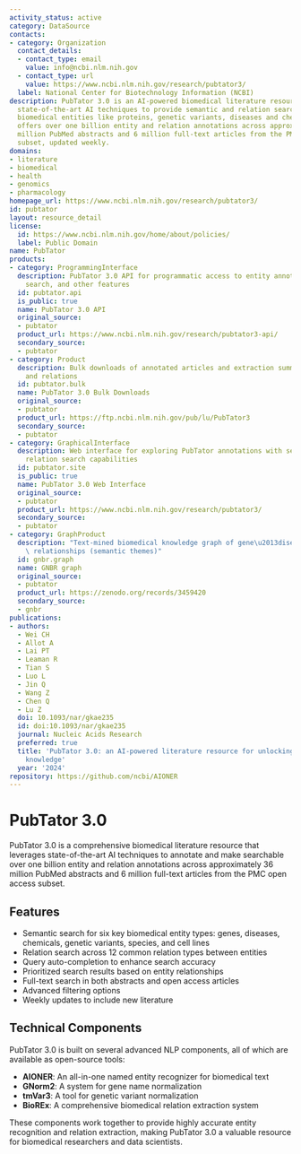 ```yaml
---
activity_status: active
category: DataSource
contacts:
- category: Organization
  contact_details:
  - contact_type: email
    value: info@ncbi.nlm.nih.gov
  - contact_type: url
    value: https://www.ncbi.nlm.nih.gov/research/pubtator3/
  label: National Center for Biotechnology Information (NCBI)
description: PubTator 3.0 is an AI-powered biomedical literature resource that uses
  state-of-the-art AI techniques to provide semantic and relation searches for key
  biomedical entities like proteins, genetic variants, diseases and chemicals. It
  offers over one billion entity and relation annotations across approximately 36
  million PubMed abstracts and 6 million full-text articles from the PMC open access
  subset, updated weekly.
domains:
- literature
- biomedical
- health
- genomics
- pharmacology
homepage_url: https://www.ncbi.nlm.nih.gov/research/pubtator3/
id: pubtator
layout: resource_detail
license:
  id: https://www.ncbi.nlm.nih.gov/home/about/policies/
  label: Public Domain
name: PubTator
products:
- category: ProgrammingInterface
  description: PubTator 3.0 API for programmatic access to entity annotation, relation
    search, and other features
  id: pubtator.api
  is_public: true
  name: PubTator 3.0 API
  original_source:
  - pubtator
  product_url: https://www.ncbi.nlm.nih.gov/research/pubtator3-api/
  secondary_source:
  - pubtator
- category: Product
  description: Bulk downloads of annotated articles and extraction summaries for entities
    and relations
  id: pubtator.bulk
  name: PubTator 3.0 Bulk Downloads
  original_source:
  - pubtator
  product_url: https://ftp.ncbi.nlm.nih.gov/pub/lu/PubTator3
  secondary_source:
  - pubtator
- category: GraphicalInterface
  description: Web interface for exploring PubTator annotations with semantic and
    relation search capabilities
  id: pubtator.site
  is_public: true
  name: PubTator 3.0 Web Interface
  original_source:
  - pubtator
  product_url: https://www.ncbi.nlm.nih.gov/research/pubtator3/
  secondary_source:
  - pubtator
- category: GraphProduct
  description: "Text-mined biomedical knowledge graph of gene\u2013disease\u2013drug\
    \ relationships (semantic themes)"
  id: gnbr.graph
  name: GNBR graph
  original_source:
  - pubtator
  product_url: https://zenodo.org/records/3459420
  secondary_source:
  - gnbr
publications:
- authors:
  - Wei CH
  - Allot A
  - Lai PT
  - Leaman R
  - Tian S
  - Luo L
  - Jin Q
  - Wang Z
  - Chen Q
  - Lu Z
  doi: 10.1093/nar/gkae235
  id: doi:10.1093/nar/gkae235
  journal: Nucleic Acids Research
  preferred: true
  title: 'PubTator 3.0: an AI-powered literature resource for unlocking biomedical
    knowledge'
  year: '2024'
repository: https://github.com/ncbi/AIONER
---
```

# PubTator 3.0

PubTator 3.0 is a comprehensive biomedical literature resource that leverages state-of-the-art AI techniques to annotate and make searchable over one billion entity and relation annotations across approximately 36 million PubMed abstracts and 6 million full-text articles from the PMC open access subset.

## Features

- Semantic search for six key biomedical entity types: genes, diseases, chemicals, genetic variants, species, and cell lines
- Relation search across 12 common relation types between entities
- Query auto-completion to enhance search accuracy
- Prioritized search results based on entity relationships
- Full-text search in both abstracts and open access articles
- Advanced filtering options
- Weekly updates to include new literature

## Technical Components

PubTator 3.0 is built on several advanced NLP components, all of which are available as open-source tools:

- **AIONER**: An all-in-one named entity recognizer for biomedical text
- **GNorm2**: A system for gene name normalization
- **tmVar3**: A tool for genetic variant normalization
- **BioREx**: A comprehensive biomedical relation extraction system

These components work together to provide highly accurate entity recognition and relation extraction, making PubTator 3.0 a valuable resource for biomedical researchers and data scientists.